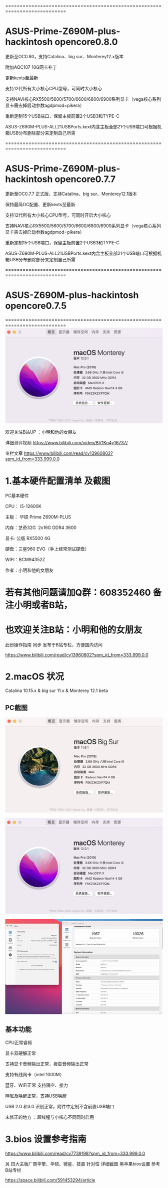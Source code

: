 ===========================================================================
# ASUS-Prime-Z690M-plus-hackintosh  opencore0.8.0
更新至OC0.80，支持Catalina、big sur、Monterey12.x版本

附加AQC107 10G网卡补丁

更新kexts至最新

支持12代所有大小核心CPU型号，可同时大小核心

支持NAVI核心RX5500/5600/5700/6600/6800/6900系列显卡（vega核心系列显卡需去掉启动参数agdpmod=pikera）

重新定制15个USB端口，保留主板前置2个USB3和TYPE-C

ASUS-Z690M-PLUS-ALL21USBPorts.kext内含主板全部21个USB端口可根据机箱USB分布删除部分来定制自己所需

===========================================================================

# ASUS-Prime-Z690M-plus-hackintosh  opencore0.7.7
更新至OC0.7.7 正式版，支持Catalina、big sur、Monterey12.1版本

保持最简OC配置、更新kexts至最新

支持12代所有大小核心CPU型号，可同时开启大小核心

支持NAVI核心RX5500/5600/5700/6600/6800/6900系列显卡（vega核心系列显卡需去掉启动参数agdpmod=pikera）

重新定制15个USB端口，保留主板前置2个USB3和TYPE-C

ASUS-Z690M-PLUS-ALL21USBPorts.kext内含主板全部21个USB端口可根据机箱USB分布删除部分来定制自己所需


===========================================================================

# ASUS-Z690M-plus-hackintosh  opencore0.7.5
===========================================================================
![](https://github.com/Xmingbai/ASUS-Z690M-PLUS-hackintosh/blob/main/Monterey.png)



欢迎关注B站UP ：小明和他的女朋友

详细测评视频  https://www.bilibili.com/video/BV1Kq4y16737/

专栏文章 https://www.bilibili.com/read/cv13960802?spm_id_from=333.999.0.0 


# 1.基本硬件配置清单 及截图

PC基本硬件

CPU： i5-12600K

主板： 华硕 Prime Z690M-PLUS

内存：芝奇32G  2x16G DDR4 3600 

显卡: 公版 RX5500 4G 

硬盘：三星960 EVO（手上经常测试硬盘）

WIFI：BCM94352Z 


作者：小明和他的女朋友

# 若有其他问题请加Q群：608352460   备注小明或者B站，
 
# 也欢迎关注B站：小明和他的女朋友

此份操作指南 同步 发布于B站专栏，方便国内访问  

 https://www.bilibili.com/read/cv13960802?spm_id_from=333.999.0.0 

# 2.macOS 状况

 Catalina 10.15.x &   big sur 11.x   &  Monterey 12.1 beta
 
## PC截图

![](https://github.com/Xmingbai/ASUS-Z690M-PLUS-hackintosh/blob/main/big%20sur.png)

![](https://github.com/Xmingbai/ASUS-Z690M-PLUS-hackintosh/blob/main/Monterey.png)

![](https://github.com/Xmingbai/ASUS-Z690M-PLUS-hackintosh/blob/main/%E5%BC%80%E5%90%AF%E8%B6%85%E7%BA%BF%E7%A8%8B%2B%E5%85%B3%E9%97%AD%E5%B0%8F%E6%A0%B8%E5%BF%83.png)

## 基本功能

CPU正常睿频

显卡双硬解正常

支持显卡音频输出正常，板载音频输出正常

支持有线网卡（intel 1000M）

蓝牙、WiFi正常  支持隔空、接力

睡眠及唤醒正常，支持USB唤醒

USB 2.0 和3.0 识别正常，附件中定制不含前置USB端口


未修正的地方 ：超线程与小核心不同同时启用

# 3.bios 设置参考指南   

https://www.bilibili.com/read/cv7739198?spm_id_from=333.999.0.0


另 四大主板厂商华擎、华硕、微星、技嘉 针对性 详细截图 黑苹果bios设置 参考B站专栏


https://space.bilibili.com/591453294/article
